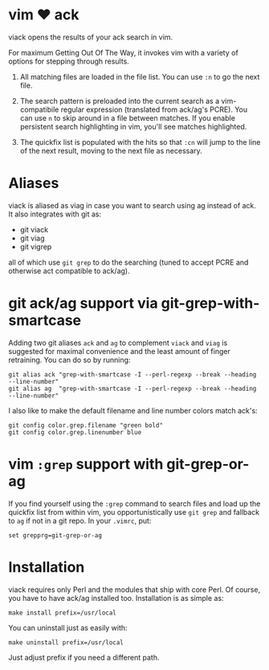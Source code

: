 # vim ♥ ack

viack opens the results of your ack search in vim.

For maximum Getting Out Of The Way, it invokes vim with a variety of options
for stepping through results.

1. All matching files are loaded in the file list.  You can use `:n` to go the
   next file.

2. The search pattern is preloaded into the current search as a vim-compatibile
   regular expression (translated from ack/ag's PCRE).  You can use `n` to skip
   around in a file between matches.  If you enable persistent search
   highlighting in vim, you'll see matches highlighted.

3. The quickfix list is populated with the hits so that `:cn` will jump to the
   line of the next result, moving to the next file as necessary.

# Aliases

viack is aliased as viag in case you want to search using ag instead of ack.
It also integrates with git as:

* git viack
* git viag
* git vigrep

all of which use `git grep` to do the searching (tuned to accept PCRE and
otherwise act compatible to ack/ag).

# git ack/ag support via git-grep-with-smartcase

Adding two git aliases `ack` and `ag` to complement `viack` and `viag` is
suggested for maximal convenience and the least amount of finger retraining.
You can do so by running:

    git alias ack "grep-with-smartcase -I --perl-regexp --break --heading --line-number"
    git alias ag  "grep-with-smartcase -I --perl-regexp --break --heading --line-number"

I also like to make the default filename and line number colors match ack's:

    git config color.grep.filename "green bold"
    git config color.grep.linenumber blue

# vim `:grep` support with git-grep-or-ag

If you find yourself using the `:grep` command to search files and load up the
quickfix list from within vim, you opportunistically use `git grep` and
fallback to `ag` if not in a git repo.  In your `.vimrc`, put:

    set grepprg=git-grep-or-ag

# Installation

viack requires only Perl and the modules that ship with core Perl.  Of course,
you have to have ack/ag installed too.  Installation is as simple as:

    make install prefix=/usr/local

You can uninstall just as easily with:

    make uninstall prefix=/usr/local

Just adjust prefix if you need a different path.
